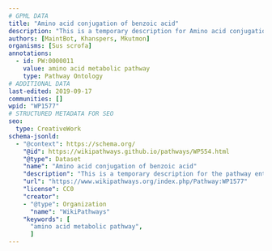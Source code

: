 ```yaml
---
# GPML DATA
title: "Amino acid conjugation of benzoic acid"
description: "This is a temporary description for Amino acid conjugation of benzoic acid"
authors: [MaintBot, Khanspers, Mkutmon]
organisms: [Sus scrofa]
annotations:
  - id: PW:0000011
    value: amino acid metabolic pathway
    type: Pathway Ontology
# ADDITIONAL DATA
last-edited: 2019-09-17
communities: []
wpid: "WP1577"
# STRUCTURED METADATA FOR SEO
seo:
  type: CreativeWork
schema-jsonld:
  - "@context": https://schema.org/
    "@id": https://wikipathways.github.io/pathways/WP554.html
    "@type": Dataset
    "name": "Amino acid conjugation of benzoic acid"
    "description": "This is a temporary description for the pathway entitled: Amino acid conjugation of benzoic acid"
    "url": "https://www.wikipathways.org/index.php/Pathway:WP1577"
    "license": CC0
    "creator":
    - "@type": Organization
      "name": "WikiPathways"
    "keywords": [
      "amino acid metabolic pathway",
      ]
---
```

